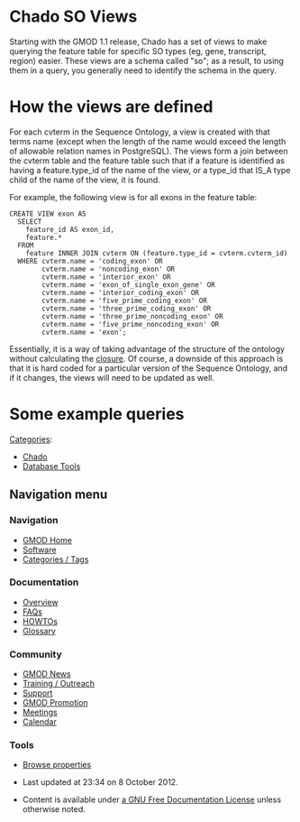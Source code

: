 



<span id="top"></span>




# <span dir="auto">Chado SO Views</span>









Starting with the GMOD 1.1 release, Chado has a set of views to make
querying the feature table for specific SO types (eg, gene, transcript,
region) easier. These views are a schema called "so"; as a result, to
using them in a query, you generally need to identify the schema in the
query.

# <span id="How_the_views_are_defined" class="mw-headline">How the views are defined</span>

For each cvterm in the Sequence Ontology, a view is created with that
terms name (except when the length of the name would exceed the length
of allowable relation names in PostgreSQL). The views form a join
between the cvterm table and the feature table such that if a feature is
identified as having a feature.type_id of the name of the view, or a
type_id that IS_A type child of the name of the view, it is found.

For example, the following view is for all exons in the feature table:


``` de1
CREATE VIEW exon AS
  SELECT
    feature_id AS exon_id,
    feature.*
  FROM
    feature INNER JOIN cvterm ON (feature.type_id = cvterm.cvterm_id)
  WHERE cvterm.name = 'coding_exon' OR 
        cvterm.name = 'noncoding_exon' OR 
        cvterm.name = 'interior_exon' OR
        cvterm.name = 'exon_of_single_exon_gene' OR
        cvterm.name = 'interior_coding_exon' OR
        cvterm.name = 'five_prime_coding_exon' OR
        cvterm.name = 'three_prime_coding_exon' OR
        cvterm.name = 'three_prime_noncoding_exon' OR
        cvterm.name = 'five_prime_noncoding_exon' OR
        cvterm.name = 'exon';
```


Essentially, it is a way of taking advantage of the structure of the
ontology without calculating the
[closure](Chado_CV_Module#Transitive_Closure "Chado CV Module"). Of
course, a downside of this approach is that it is hard coded for a
particular version of the Sequence Ontology, and if it changes, the
views will need to be updated as well.

# <span id="Some_example_queries" class="mw-headline">Some example queries</span>




[Categories](Special%3ACategories "Special%3ACategories"):

- [Chado](Category%3AChado "Category%3AChado")
- [Database Tools](Category%3ADatabase_Tools "Category%3ADatabase Tools")






## Navigation menu









### Navigation



- <span id="n-GMOD-Home">[GMOD Home](Main_Page)</span>
- <span id="n-Software">[Software](GMOD_Components)</span>
- <span id="n-Categories-.2F-Tags">[Categories /
  Tags](Categories)</span>




### Documentation



- <span id="n-Overview">[Overview](Overview)</span>
- <span id="n-FAQs">[FAQs](Category%3AFAQ)</span>
- <span id="n-HOWTOs">[HOWTOs](Category%3AHOWTO)</span>
- <span id="n-Glossary">[Glossary](Glossary)</span>




### Community



- <span id="n-GMOD-News">[GMOD News](GMOD_News)</span>
- <span id="n-Training-.2F-Outreach">[Training /
  Outreach](Training_and_Outreach)</span>
- <span id="n-Support">[Support](Support)</span>
- <span id="n-GMOD-Promotion">[GMOD Promotion](GMOD_Promotion)</span>
- <span id="n-Meetings">[Meetings](Meetings)</span>
- <span id="n-Calendar">[Calendar](Calendar)</span>




### Tools

- <span id="t-smwbrowselink"><a href="Special%253ABrowse/Chado_SO_Views" rel="smw-browse">Browse
  properties</a></span>



- <span id="footer-info-lastmod">Last updated at 23:34 on 8 October
  2012.</span>
<!-- - <span id="footer-info-viewcount">16,151 page views.</span> -->
- <span id="footer-info-copyright">Content is available under
  <a href="http://www.gnu.org/licenses/fdl-1.3.html" class="external"
  rel="nofollow">a GNU Free Documentation License</a> unless otherwise
  noted.</span>

<!-- -->



<!-- -->




